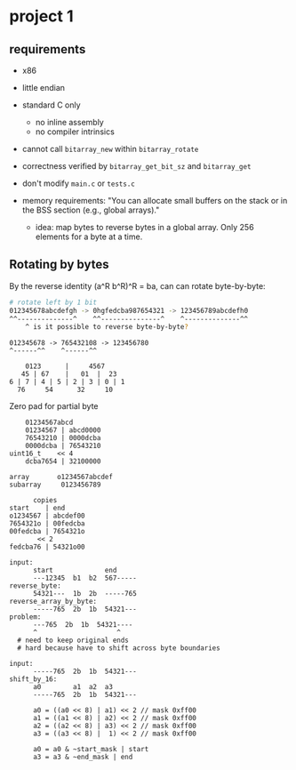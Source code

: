 # project 1

## requirements

* x86
* little endian
* standard C only
  * no inline assembly
  * no compiler intrinsics
* cannot call `bitarray_new` within `bitarray_rotate`
* correctness verified by `bitarray_get_bit_sz` and `bitarray_get`
* don't modify `main.c` or `tests.c`

* memory requirements: "You can allocate small
  buffers on the stack or in the BSS section (e.g., global arrays)."
  * idea: map bytes to reverse bytes in a global array. Only 256 elements
    for a byte at a time.
    

## Rotating by bytes

By the reverse identity (a^R b^R)^R = ba, can can rotate byte-by-byte:

```bash
# rotate left by 1 bit
012345678abcdefgh -> 0hgfedcba987654321 -> 123456789abcdefh0
^^--------------^    ^^---------------^    ^--------------^^
    ^ is it possible to reverse byte-by-byte?
```

```
012345678 -> 765432108 -> 123456780
^------^^    ^------^^

    0123      |     4567 
   45 | 67    |   01  |  23
6 | 7 | 4 | 5 | 2 | 3 | 0 | 1
  76     54      32     10 
```

Zero pad for partial byte
```
    01234567abcd
    01234567 | abcd0000
    76543210 | 0000dcba
    0000dcba | 76543210
uint16_t    << 4
    dcba7654 | 32100000
```

```
array       o1234567abcdef
subarray     0123456789

      copies
start    | end 
o1234567 | abcdef00
7654321o | 00fedcba
00fedcba | 7654321o
       << 2
fedcba76 | 54321o00
```

```
input: 
      start             end
      ---12345  b1  b2  567-----
reverse_byte:
      54321---  1b  2b  -----765
reverse_array_by_byte:
      -----765  2b  1b  54321---
problem: 
      ---765  2b  1b  54321----
      ^                    ^    
  # need to keep original ends
  # hard because have to shift across byte boundaries

input: 
      -----765  2b  1b  54321---
shift_by_16:
      a0        a1  a2  a3
      -----765  2b  1b  54321---

      a0 = ((a0 << 8) | a1) << 2 // mask 0xff00
      a1 = ((a1 << 8) | a2) << 2 // mask 0xff00
      a2 = ((a2 << 8) | a3) << 2 // mask 0xff00
      a3 = ((a3 << 8) |  1) << 2 // mask 0xff00
      
      a0 = a0 & ~start_mask | start
      a3 = a3 & ~end_mask | end
```

